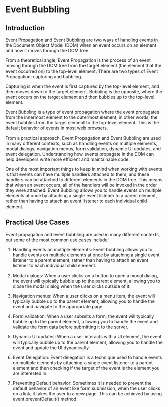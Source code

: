 # Event Bubbling

## Introduction

Event Propagation and Event Bubbling are two ways of handling events in the Document Object Model (DOM) when an event occurs on an element and how it moves through the DOM tree.

From a theoretical angle, Event Propagation is the process of an event moving through the DOM tree from the target element (the element that the event occurred on) to the top-level element. There are two types of Event Propagation: capturing and bubbling.

Capturing is when the event is first captured by the top-level element, and then moves down to the target element. Bubbling is the opposite, where the event occurs on the target element and then bubbles up to the top-level element.

Event Bubbling is a type of event propagation where the event propagates from the innermost element to the outermost element, in other words, the event bubbles from the target element to the top-level element. This is the default behavior of events in most web browsers.

From a practical approach, Event Propagation and Event Bubbling are used in many different contexts, such as handling events on multiple elements, modal dialogs, navigation menus, form validation, dynamic UI updates, and event delegation. Understanding how events propagate in the DOM can help developers write more efficient and maintainable code.

One of the most important things to keep in mind when working with events is that events can have multiple handlers attached to them, and these handlers can be attached to different elements in the DOM tree. This means that when an event occurs, all of the handlers will be invoked in the order they were attached. Event Bubbling allows you to handle events on multiple elements at once by attaching a single event listener to a parent element, rather than having to attach an event listener to each individual child element.

## Practical Use Cases

Event propagation and event bubbling are used in many different contexts, but some of the most common use cases include:

1. Handling events on multiple elements: Event bubbling allows you to handle events on multiple elements at once by attaching a single event listener to a parent element, rather than having to attach an event listener to each individual child element.


2. Modal dialogs: When a user clicks on a button to open a modal dialog, the event will typically bubble up to the parent element, allowing you to close the modal dialog when the user clicks outside of it.


3. Navigation menus: When a user clicks on a menu item, the event will typically bubble up to the parent element, allowing you to handle the event and navigate to the appropriate page.


4. Form validation: When a user submits a form, the event will typically bubble up to the parent element, allowing you to handle the event and validate the form data before submitting it to the server.


5. Dynamic UI updates: When a user interacts with a UI element, the event will typically bubble up to the parent element, allowing you to handle the event and update the UI dynamically.


6. Event Delegation: Event delegation is a technique used to handle events on multiple elements by attaching a single event listener to a parent element and then checking if the target of the event is the element you are interested in.


7. Preventing Default behavior: Sometimes it is needed to prevent the default behavior of an event like form submission, when the user clicks on a link, it takes the user to a new page. This can be achieved by using event.preventDefault() method.